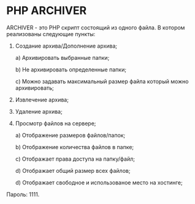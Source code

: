 PHP ARCHIVER
========

ARCHIVER - это PHP скрипт состоящий из одного файла. В котором реализованы следующие пункты:

1. Создание архива/Дополнение архива;

    a) Архивировать выбранные папки;
    
    b) Не архивировать определенные папки;
    
    c) Можно задавать максимальный размер файла который можно архивировать;

2. Извлечение архива;
3. Удаление архива;

4. Просмотр файлов на сервере;

    a) Отображение размеров файлов/папок;
    
    b) Отображение количества файлов в папке;
    
    c) Отображает права доступа на папку/файл;
    
    d) Отображает общий размер всех файлов;
    
    d) Отображает свободное и использованое место на хостинге;

Пароль: 1111.
